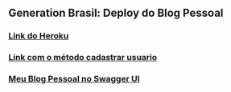 ## Generation Brasil: Deploy do Blog Pessoal

### <a href = "https://example.herokuapp.com"> Link do Heroku </a>

### <a href = "https://lmscblog.herokuapp.com/swagger-ui/#/usuario-controller/PostUsingPOST"> Link com o método cadastrar usuario </a>

### <a href= "https://lmscblog.herokuapp.com/swagger-ui/#/"> Meu Blog Pessoal no Swagger UI </a>
